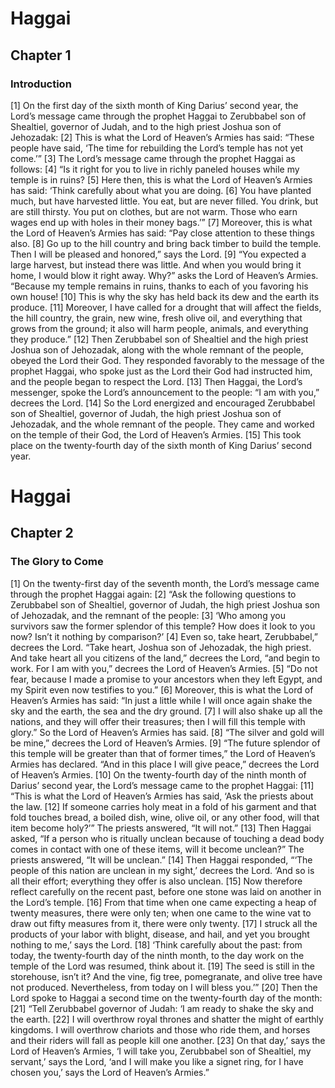 # Haggai

## Chapter 1 <!-- scripture:1 -->

### Introduction

[1] On the first day of the sixth month of King Darius’ second year, the Lord’s message came through the prophet Haggai to Zerubbabel son of Shealtiel, governor of Judah, and to the high priest Joshua son of Jehozadak:
[2] This is what the Lord of Heaven’s Armies has said: “These people have said, ‘The time for rebuilding the Lord’s temple has not yet come.’” 
[3] The Lord’s message came through the prophet Haggai as follows: 
[4] “Is it right for you to live in richly paneled houses while my temple is in ruins? 
[5] Here then, this is what the Lord of Heaven’s Armies has said: ‘Think carefully about what you are doing. 
[6] You have planted much, but have harvested little. You eat, but are never filled. You drink, but are still thirsty. You put on clothes, but are not warm. Those who earn wages end up with holes in their money bags.’”
[7] Moreover, this is what the Lord of Heaven’s Armies has said: “Pay close attention to these things also. 
[8] Go up to the hill country and bring back timber to build the temple. Then I will be pleased and honored,” says the Lord. 
[9] “You expected a large harvest, but instead there was little. And when you would bring it home, I would blow it right away. Why?” asks the Lord of Heaven’s Armies. “Because my temple remains in ruins, thanks to each of you favoring his own house! 
[10] This is why the sky has held back its dew and the earth its produce. 
[11] Moreover, I have called for a drought that will affect the fields, the hill country, the grain, new wine, fresh olive oil, and everything that grows from the ground; it also will harm people, animals, and everything they produce.”
[12] Then Zerubbabel son of Shealtiel and the high priest Joshua son of Jehozadak, along with the whole remnant of the people, obeyed the Lord their God. They responded favorably to the message of the prophet Haggai, who spoke just as the Lord their God had instructed him, and the people began to respect the Lord. 
[13] Then Haggai, the Lord’s messenger, spoke the Lord’s announcement to the people: “I am with you,” decrees the Lord. 
[14] So the Lord energized and encouraged Zerubbabel son of Shealtiel, governor of Judah, the high priest Joshua son of Jehozadak, and the whole remnant of the people. They came and worked on the temple of their God, the Lord of Heaven’s Armies. 
[15] This took place on the twenty-fourth day of the sixth month of King Darius’ second year.
# Haggai

## Chapter 2 <!-- scripture:2 -->

### The Glory to Come

[1] On the twenty-first day of the seventh month, the Lord’s message came through the prophet Haggai again: 
[2] “Ask the following questions to Zerubbabel son of Shealtiel, governor of Judah, the high priest Joshua son of Jehozadak, and the remnant of the people: 
[3] ‘Who among you survivors saw the former splendor of this temple? How does it look to you now? Isn’t it nothing by comparison?’ 
[4] Even so, take heart, Zerubbabel,” decrees the Lord. “Take heart, Joshua son of Jehozadak, the high priest. And take heart all you citizens of the land,” decrees the Lord, “and begin to work. For I am with you,” decrees the Lord of Heaven’s Armies. 
[5] “Do not fear, because I made a promise to your ancestors when they left Egypt, and my Spirit even now testifies to you.” 
[6] Moreover, this is what the Lord of Heaven’s Armies has said: “In just a little while I will once again shake the sky and the earth, the sea and the dry ground. 
[7] I will also shake up all the nations, and they will offer their treasures; then I will fill this temple with glory.” So the Lord of Heaven’s Armies has said. 
[8] “The silver and gold will be mine,” decrees the Lord of Heaven’s Armies. 
[9] “The future splendor of this temple will be greater than that of former times,” the Lord of Heaven’s Armies has declared. “And in this place I will give peace,” decrees the Lord of Heaven’s Armies.
[10] On the twenty-fourth day of the ninth month of Darius’ second year, the Lord’s message came to the prophet Haggai: 
[11] “This is what the Lord of Heaven’s Armies has said, ‘Ask the priests about the law. 
[12] If someone carries holy meat in a fold of his garment and that fold touches bread, a boiled dish, wine, olive oil, or any other food, will that item become holy?’” The priests answered, “It will not.” 
[13] Then Haggai asked, “If a person who is ritually unclean because of touching a dead body comes in contact with one of these items, will it become unclean?” The priests answered, “It will be unclean.”
[14] Then Haggai responded, “‘The people of this nation are unclean in my sight,’ decrees the Lord. ‘And so is all their effort; everything they offer is also unclean. 
[15] Now therefore reflect carefully on the recent past, before one stone was laid on another in the Lord’s temple. 
[16] From that time when one came expecting a heap of twenty measures, there were only ten; when one came to the wine vat to draw out fifty measures from it, there were only twenty. 
[17] I struck all the products of your labor with blight, disease, and hail, and yet you brought nothing to me,’ says the Lord. 
[18] ‘Think carefully about the past: from today, the twenty-fourth day of the ninth month, to the day work on the temple of the Lord was resumed, think about it. 
[19] The seed is still in the storehouse, isn’t it? And the vine, fig tree, pomegranate, and olive tree have not produced. Nevertheless, from today on I will bless you.’”
[20] Then the Lord spoke to Haggai a second time on the twenty-fourth day of the month: 
[21] “Tell Zerubbabel governor of Judah: ‘I am ready to shake the sky and the earth. 
[22] I will overthrow royal thrones and shatter the might of earthly kingdoms. I will overthrow chariots and those who ride them, and horses and their riders will fall as people kill one another. 
[23] On that day,’ says the Lord of Heaven’s Armies, ‘I will take you, Zerubbabel son of Shealtiel, my servant,’ says the Lord, ‘and I will make you like a signet ring, for I have chosen you,’ says the Lord of Heaven’s Armies.”
